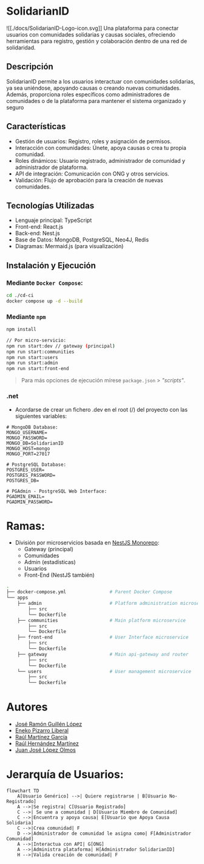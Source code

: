 # SolidarianID

![[./docs/SolidarianID-Logo-icon.svg]]
Una plataforma para conectar usuarios con comunidades solidarias y causas sociales, ofreciendo herramientas para registro, gestión y colaboración dentro de una red de solidaridad.

## Descripción

SolidarianID permite a los usuarios interactuar con comunidades solidarias, ya sea uniéndose, apoyando causas o creando nuevas comunidades. Además, proporciona roles específicos como administradores de comunidades o de la plataforma para mantener el sistema organizado y seguro

## Características

- Gestión de usuarios: Registro, roles y asignación de permisos.
- Interacción con comunidades: Únete, apoya causas o crea tu propia comunidad.
- Roles dinámicos: Usuario registrado, administrador de comunidad y administrador de plataforma.
- API de integración: Comunicación con ONG y otros servicios.
- Validación: Flujo de aprobación para la creación de nuevas comunidades.

## Tecnologías Utilizadas

- Lenguaje principal: TypeScript
- Front-end: React.js
- Back-end: Nest.js
- Base de Datos: MongoDB, PostgreSQL, Neo4J, Redis
- Diagramas: Mermaid.js (para visualización)

## Instalación y Ejecución

### Mediante `Docker Compose`:

```bash
cd ./cd-ci
docker compose up -d --build
```

### Mediante `npm`

```bash
npm install

// Por micro-servicio:
npm run start:dev // gateway (principal)
npm run start:communities
npm run start:users
npm run start:admin
npm run start:front-end
```

> Para más opciones de ejecución mírese `package.json` > _"scripts"_.

### .net

- Acordarse de crear un fichero .dev en el root (/) del proyecto con las siguientes variables:

```env
# MongoDB Database:
MONGO_USERNAME=
MONGO_PASSWORD=
MONGO_DB=SolidarianID
MONGO_HOST=mongo
MONGO_PORT=27017

# PostgreSQL Database:
POSTGRES_USER=
POSTGRES_PASSWORD=
POSTGRES_DB=

# PGAdmin - PostgreSQL Web Interface:
PGADMIN_EMAIL=
PGADMIN_PASSWORD=
```

# Ramas:

- División por microservicios basada en [NestJS Monorepo](https://docs.nestjs.com/cli/monorepo):
  - Gateway (principal)
  - Comunidades
  - Admin (estadísticas)
  - Usuarios
  - Front-End (NestJS también)

```bash
.
├── docker-compose.yml                # Parent Docker Compose
└── apps
    ├── admin                         # Platform administration microservice
        ├── src
        └── Dockerfile
    ├── communities                   # Main platform microservice
        ├── src
        └── Dockerfile
    ├── front-end                     # User Interface microservice
        ├── src
        └── Dockerfile
    ├── gateway                       # Main api-gateway and router
        ├── src
        └── Dockerfile
    └── users                         # User management microservice
        ├── src
        └── Dockerfile
```

# Autores

- [José Ramón Guillén López](https://github.com/JoseRa13)
- [Eneko Pizarro Liberal](https://github.com/itsNko)
- [Raúl Martínez García](https://github.com/raul080402)
- [Raúl Hernández Martínez](https://github.com/raul-umu)
- [Juan José López Olmos](https://github.com/juanj0070)

# Jerarquía de Usuarios:

```mermaid
flowchart TD
    A[Usuario Genérico] -->| Quiere registrarse | B[Usuario No-Registrado]
    A -->|Se registra| C[Usuario Registrado]
    C -->| Se une a comunidad | D[Usuario Miembro de Comunidad]
    C -->|Encuentra y apoya causa| E[Usuario que Apoya Causa Solidaria]
    C -->|Crea comunidad| F
    D -->|Administrador de comunidad le asigna como| F[Administrador Comunidad]
    A -->|Interactua con API| G[ONG]
    A -->|Administra plataforma| H[Administrador SolidarianID]
    H -->|Valida creación de comunidad| F
```
